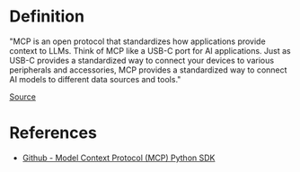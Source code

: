 # Definition 

"MCP is an open protocol that standardizes how applications provide context to LLMs. Think of MCP like a USB-C port for AI applications. Just as USB-C provides a standardized way to connect your devices to various peripherals and accessories, MCP provides a standardized way to connect AI models to different data sources and tools."

[Source](https://docs.anthropic.com/en/docs/agents-and-tools/mcp)

# References

- [Github - Model Context Protocol (MCP) Python SDK](https://github.com/modelcontextprotocol/python-sdk)

